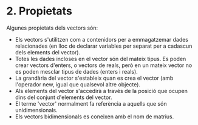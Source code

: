 # 2. Propietats

Algunes propietats dels vectors són:

- Els vectors s'utilitzen com a contenidors per a emmagatzemar dades relacionades (en lloc de declarar variables per separat per a cadascun dels elements del vector).
- Totes les dades incloses en el vector són del mateix tipus. Es poden crear vectors d'enters, o vectors de reals, però en un mateix vector no es poden mesclar tipus de dades (enters i reals).
- La grandària del vector s'estableix quan es crea el vector (amb l'operador new, igual que qualsevol altre objecte).
- Als elements del vector s'accedirà a través de la posició que ocupen dins del conjunt d'elements del vector.
- El terme 'vector' normalment fa referència a aquells que són unidimensionals.
- Els vectors bidimensionals es coneixen amb el nom de matrius.
